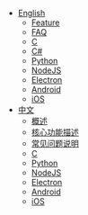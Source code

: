<!-- docs/_sidebar.md -->

<!-- * [Home](/)
* [Guide](README.md "The greatest guide in the world") -->

* [English](/en/README.md)
  * [Feature](en/feature.md)
  * [FAQ](en/faq.md)
  * [C](en/c.md)
  * [C#](en/csharp.md)
  * [Python](en/python.md)
  * [NodeJS](en/node.md)
  * [Electron](en/node_electron.md)
  * [Android](en/android.md)
  * [iOS](en/ios.md)
* [中文](zh/README.md)
  * [概述](zh/overview.md)
  * [核⼼功能描述](zh/core_function.md)
  * [常见问题说明](zh/faq.md)
  * [C](zh/c.md)
  * [Python](zh/python.md)
  * [NodeJS](zh/node.md)
  * [Electron](zh/node_electron.md)
  * [Android](zh/android.md)
  * [iOS](zh/ios.md)

<!-- 
* [Português](pt-br)
* [Italiano](it)
* [العربية](ar)
* [azərbaycan dili](az)
* [беларуская мова](be)
* [català](ca)
* [čeština, český jazyk](cs)
* [Esperanto](eo)
* [suomi](fi)
* [हिन्दी, हिंदी](hi)
* [Magyar](hu)
* [Bahasa Indonesia](id)
* [日本語 (にほんご)](ja)
* [한국어, 조선어](ko)
* [македонски јазик](mk)
* [Nederlands](nl)
* [język polski](pl)
* [limba română](ro)
* [русский язык](ru)
* [српски језик](sr)
* [ไทย](th)
* [Türkçe](tr)
* [Tiếng Việt](vi)
* [漢語](zh-tw)
* [中文](zh)
 -->
